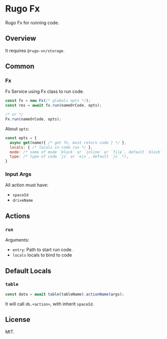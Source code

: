 # Rugo Fx

Rugo Fx for running code.

## Overview

It requires `@rugo-vn/storage`.

## Common

### Fx

Fx Service using Fx class to run code.

```js
const fx = new Fx(/* globals opts */);
const res = await fx.run(nameOrCode, opts);

/* or */
Fx.run(nameOrCode, opts);

```

About `opts`:

```js
const opts = {
  async get(name){ /* get fn, must return code } */ },
  locals: { /* locals in code run */ },
  mode: /* some of mode `block` or `inline` or `file`, default `block` */,
  type: /* type of code `js` or `ejs`, default `js` */,
}
```

### Input Args

All action must have:

- `spaceId`
- `driveName`

## Actions

### `run`

Arguments:

- `entry`: Path to start run code.
- `locals` locals to bind to code

## Default Locals

### `table`

```js
const data = await table(tableName).actionName(args);
```

It will call `db.<action>`, with inherit `spaceId`.

## License

MIT.


<!-- 
## Overview

A code runner.

## Settings

```js
const settings = {
  fx: {
    locals: {
      /* local variable to bind to code run */,
    }
  }
}
```

## Common



## Actions

### `run`

Arguments:

- `path` path to the file to run (could format as request url)
- `model` file model to get code (should `fs` model)
- `locals` locals to bin to code

## License

MIT -->